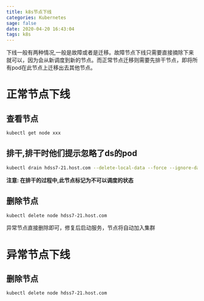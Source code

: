 ```yaml
---
title: k8s节点下线
categories: Kubernetes
sage: false
date: 2020-04-20 16:43:04
tags: k8s
---
```


下线一般有两种情况,一般是故障或者是迁移。故障节点下线只需要直接摘除下来就可以，因为会从新调度到新的节点。而正常节点迁移则需要先排干节点，即将所有pod在此节点上迁移出去其他节点。
<!-- more -->
# 正常节点下线

## 查看节点
```bash
kubectl get node xxx
```
## 排干,排干时他们提示忽略了ds的pod

```bash
kubectl drain hdss7-21.host.com --delete-local-data --force --ignore-daemonsets
```

**注意: 在排干的过程中,此节点标记为不可以调度的状态**

## 删除节点
```bash
kubectl delete node hdss7-21.host.com
```

异常节点直接删除即可，修复后启动服务，节点将自动加入集群
# 异常节点下线
## 删除节点
```bash
kubectl delete node hdss7-21.host.com
```